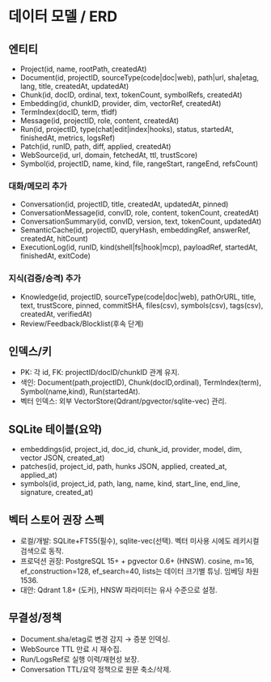 # 데이터 모델 / ERD

## 엔티티
- Project(id, name, rootPath, createdAt)
- Document(id, projectID, sourceType(code|doc|web), path|url, sha|etag, lang, title, createdAt, updatedAt)
- Chunk(id, docID, ordinal, text, tokenCount, symbolRefs, createdAt)
- Embedding(id, chunkID, provider, dim, vectorRef, createdAt)
- TermIndex(docID, term, tfidf)
- Message(id, projectID, role, content, createdAt)
- Run(id, projectID, type(chat|edit|index|hooks), status, startedAt, finishedAt, metrics, logsRef)
- Patch(id, runID, path, diff, applied, createdAt)
- WebSource(id, url, domain, fetchedAt, ttl, trustScore)
- Symbol(id, projectID, name, kind, file, rangeStart, rangeEnd, refsCount)

### 대화/메모리 추가
- Conversation(id, projectID, title, createdAt, updatedAt, pinned)
- ConversationMessage(id, convID, role, content, tokenCount, createdAt)
- ConversationSummary(id, convID, version, text, tokenCount, updatedAt)
- SemanticCache(id, projectID, queryHash, embeddingRef, answerRef, createdAt, hitCount)
- ExecutionLog(id, runID, kind(shell|fs|hook|mcp), payloadRef, startedAt, finishedAt, exitCode)

### 지식(검증/승격) 추가
- Knowledge(id, projectID, sourceType(code|doc|web), pathOrURL, title, text,
  trustScore, pinned, commitSHA, files(csv), symbols(csv), tags(csv),
  createdAt, verifiedAt)
- Review/Feedback/Blocklist(후속 단계)

## 인덱스/키
- PK: 각 id, FK: projectID/docID/chunkID 관계 유지.
- 색인: Document(path,projectID), Chunk(docID,ordinal), TermIndex(term), Symbol(name,kind), Run(startedAt).
- 벡터 인덱스: 외부 VectorStore(Qdrant/pgvector/sqlite-vec) 관리.

## SQLite 테이블(요약)
- embeddings(id, project_id, doc_id, chunk_id, provider, model, dim, vector JSON, created_at)
- patches(id, project_id, path, hunks JSON, applied, created_at, applied_at)
- symbols(id, project_id, path, lang, name, kind, start_line, end_line, signature, created_at)

## 벡터 스토어 권장 스펙
- 로컬/개발: SQLite+FTS5(필수), sqlite-vec(선택). 벡터 미사용 시에도 레키시컬 검색으로 동작.
- 프로덕션 권장: PostgreSQL 15+ + pgvector 0.6+ (HNSW). cosine, m=16, ef_construction=128, ef_search=40, lists는 데이터 크기별 튜닝. 임베딩 차원 1536.
- 대안: Qdrant 1.8+ (도커), HNSW 파라미터는 유사 수준으로 설정.

## 무결성/정책
- Document.sha/etag로 변경 감지 → 증분 인덱싱.
- WebSource TTL 만료 시 재수집.
- Run/LogsRef로 실행 이력/재현성 보장.
 - Conversation TTL/요약 정책으로 원문 축소/삭제.
